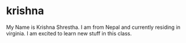 # krishna
My Name is Krishna Shrestha. 
I am from Nepal and currently residing in virginia.
I am excited to learn new stuff in this class. 

